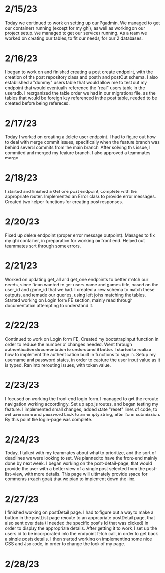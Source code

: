 # 2/15/23
Today we continued to work on setting up our Pgadmin. We managed to get our containers running (except for my ghi), as well as working on our project setup. We managed to get our services running. As a team we worked on creating our tables, to fit our needs, for our 2 databases.

# 2/16/23
I began to work on and finished creating a post create endpoint, with the creation of the post repository class and postIn and postOut schema. I also established a "dummy" users table that would allow me to test out my endpoint that would eventually reference the "real" users table in the usersdb. I reorganized the table order we had in our migrations file, as the tables that would be foreign key referenced in the post table, needed to be created before being refereced.


# 2/17/23
Today I worked on creating a delete user endpoint. I had to figure out how to deal with merge commit issues, specifically when the feature branch was behind several commits from the main branch. After solving this issue, I commited and merged my feature branch. I also approved a teammates merge.

# 2/18/23
I started and finished a Get one post endpoint, complete with the appropriate router. Implemented an Error class to provide error messages. Created two helper functions for creating post responses.

# 2/20/23
Fixed up delete endpoint (proper error message outpoint). Manages to fix my ghi container, in preparation for working on front end. Helped out teammates sort through some errors.

# 2/21/23
Worked on updating get_all and get_one endpoints to better match our needs, since Dean wanted to get users.name and games.title, based on the user_id and game_id that we had. I created a new schema to match these outputs, and remade our queries, using left joins matching the tables. Started working on Login form FE section, mainly read through documentation attempting to understand it.


# 2/22/23
Continued to work on Login form FE, Created my bootstrapInput function in order to reduce the number of changes needed. Went through authentication documentation to understand it better. I started to realize how to implement the authentication built in functions to sign in. Setup my username and password states, in order to capture the user input value as it is typed. Ran into rerouting issues, with token value.

# 2/23/23
I focused on working the front-end login form. I managed to get the reroute navigation working accordingly. Set up app.js routes, and began testing my feature. I implemented small changes, added state "reset" lines of code, to set username and password back to an empty string, after form submission. By this point the login-page was complete.

# 2/24/23
Today, I talked with my teammates about what to prioritize, and the sort of deadlines we were looking to set. We planned to have the front-end mainly done by next week. I began working on the post-detail-page, that would provide the user with a better view of a single post selected from the post-list-view, with more details. This page will ultimately provide space for comments (reach goal) that we plan to implement down the line.

# 2/27/23
I finished working on postDetail page. I had to figure out a way to make a button in the postList page reroute to an appropriate postDetail page, that also sent over data (I needed the specific post's Id that was clicked) in order to display the appropriate details. After getting it to work, I set up the users id to be incorporated into the endpoint fetch call, in order to get back a single posts details. I then started working on implementing some nice CSS and Jsx code, in order to change the look of my page.

# 2/28/23
